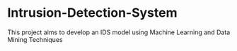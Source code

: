# Intrusion-Detection-System
This project aims to develop an IDS model using Machine Learning and Data Mining Techniques
